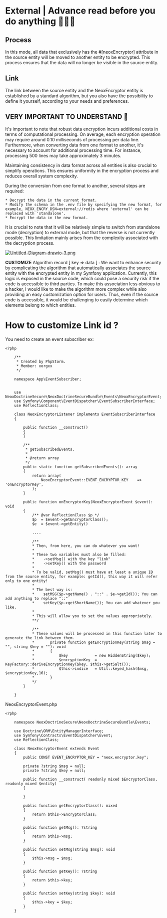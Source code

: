 # External | Advance read before you do anything 🚨🚨🚨

## Process
In this mode, all data that exclusively has the #[neoxEncryptor] attribute in the source entity will be
moved to another entity to be encrypted. This process ensures that the data will no longer be visible in the source entity.

## Link
The link between the source entity and the NeoxEncryptor entity is established by a standard algorithm, but you also have the possibility to define it yourself, according to your needs and preferences.

## VERY IMPORTANT TO UNDERSTAND 🚨
It's important to note that robust data encryption incurs additional costs in terms of computational processing. On average, each encryption operation may require around 0.10 milliseconds of processing per data line. Furthermore, when converting data from one format to another, it's necessary to account for additional processing time. For instance, processing 500 lines may take approximately 3 minutes.

Maintaining consistency in data format across all entities is also crucial to simplify operations. This ensures uniformity in the encryption process and reduces overall system complexity.

During the conversion from one format to another, several steps are required:

    * Decrypt the data in the current format.
    * Modify the schema in the .env file by specifying the new format, for example, NEOX_ENCRY_DSN=external://redis where 'external' can be replaced with 'standalone'.
    * Encrypt the data in the new format.

It is crucial to note that it will be relatively simple to switch from standalone mode (decryption) to external mode, but that the reverse is not currently possible. This limitation mainly arises from the complexity associated with the decryption process.

[![Untitled-Diagram-drawio-3.png](https://i.postimg.cc/7Ljcj2vR/Untitled-Diagram-drawio-3.png)](https://postimg.cc/B8cMKtn5)

**CUSTOMIZE** Algorithm record [ key => data ] :
We want to enhance security by complicating the algorithm that automatically associates the source entity with the
encrypted entity in my Symfony application. Currently, this logic is exposed in the source code, which could pose a
security risk if the code is accessible to third parties. To make this association less obvious to a hacker, I would
like to make the algorithm more complex while also providing an easy customization option for users. Thus, even if the
source code is accessible, it would be challenging to easily determine which elements belong to which entities.

# How to customize Link id ?
You need to create an event subscriber ex:

````
<?php

    /**
     * Created by PhpStorm.
     * Member: xorgxx
     */

    namespace App\EventSubscriber;


    use NeoxDoctrineSecure\NeoxDoctrineSecureBundle\Events\NeoxEncryptorEvent;
    use Symfony\Component\EventDispatcher\EventSubscriberInterface;
    use ReflectionClass;
    
    class NeoxEncryptorListener implements EventSubscriberInterface
    {
        
        public function __construct()
        {
        }

        /**
         * getSubscribedEvents.
         *
         * @return array
         */
        public static function getSubscribedEvents(): array
        {
            return array(
                NeoxEncryptorEvent::EVENT_ENCRYPTOR_KEY    => 'onEncryptorKey',
            );
        }
        
        public function onEncryptorKey(NeoxEncryptorEvent $event): void
        {
            /** @var ReflectionClass $p */
            $p  = $event->getEncryptorClass();
            $e  = $event->getEntity()
            
            ....
            
            /**
            * Then, from here, you can do whatever you want!
            *
            * These two variables must also be filled:
            *    ->setMsg() with the key "link"
            *    ->setKey() with the password
            *
            * To be valid, setMsg() must have at least a unique ID from the source entity, for example: getId(), this way it will refer only to one entity!
            *
            * The best way is:
            *    setMSG($p->getName() . "::" . $e->getId()); You can add anything to replace "::"
            *    setKey($p->getShortName()); You can add whatever you like.
            *
            * This will allow you to set the values appropriately.
            **/
            
            /**
            * These values will be processed in this function later to generate the link between them.
            *       private function getEncryptionKey(string $msg = "", string $key = ""): void
            *       {
            *           $key            = new HiddenString($key);
            *           $encryptionKey  = KeyFactory::deriveEncryptionKey($key, $this->getSalt());
            *           $this->indice   = Util::keyed_hash($msg, $encryptionKey,16);
            *       }
            */
        }

    }
````

NeoxEncryptorEvent.php

````
<?php
    
    namespace NeoxDoctrineSecure\NeoxDoctrineSecureBundle\Events;
    
    use Doctrine\ORM\EntityManagerInterface;
    use Symfony\Contracts\EventDispatcher\Event;
    use ReflectionClass;
    
    class NeoxEncryptorEvent extends Event
    {
        public CONST EVENT_ENCRYPTOR_KEY = "neox.encryptor.key";
   
        private ?string $msg = null;
        private ?string $key = null;
        
        public function __construct( readonly mixed $EncryptorClass, readonly mixed $entity)
        {
      
        }
        
        public function getEncryptorClass(): mixed
        {
            return $this->EncryptorClass;
        }
        
        public function getMsg(): ?string
        {
            return $this->msg;
        }
        
        public function setMsg(string $msg): void
        {
            $this->msg = $msg;
        }
        
        public function getKey(): ?string
        {
            return $this->key;
        }
        
        public function setKey(string $key): void
        {
            $this->key = $key;
        }
    }
````


